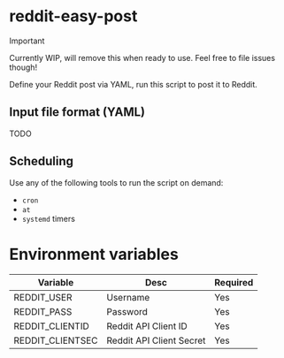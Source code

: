 # reddit-easy-post

> [!IMPORTANT]
> Currently WIP, will remove this when ready to use. Feel free to file issues though!

Define your Reddit post via YAML, run this script to post it to Reddit.

## Input file format (YAML)

TODO

## Scheduling

Use any of the following tools to run the script on demand:

* `cron`
* `at`
* `systemd` timers

# Environment variables

| Variable         | Desc                     | Required |
|------------------|--------------------------|----------|
| REDDIT_USER      | Username                 | Yes      |
| REDDIT_PASS      | Password                 | Yes      |
| REDDIT_CLIENTID  | Reddit API Client ID     | Yes      |
| REDDIT_CLIENTSEC | Reddit API Client Secret | Yes      |
